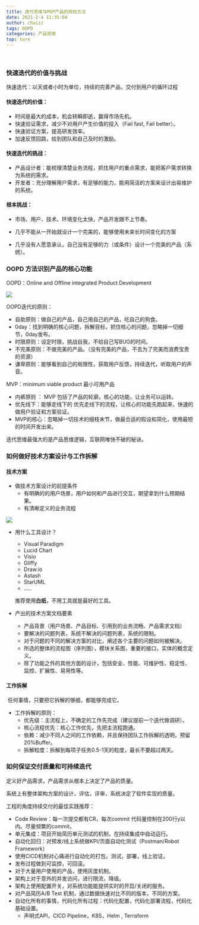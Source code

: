 ```yaml
---
title: 迭代思维与MVP产品的规划方法
date: 2021-2-4 11:35:04
author: chaizz
tags: OOPD
categories: 产品思维
top: ture
---
```


​              

<!--more-->

### 快速迭代的价值与挑战

快速迭代：以天或者小时为单位，持续的完善产品，交付到用户的循环过程

#### 快速迭代的价值：

- 时间是最大的成本，机会转瞬即逝，赢得市场先机。
- 快速验证需求，减少不对用户产生价值的投入（Fail fast, Fail better）。
- 快速验证方案，提高研发效率。
- 加速反馈回路，给到团队和自己及时的激励。

#### 快速迭代的挑战：

- 产品设计者：能梳理清楚业务流程，抓住用户的重点需求，能把客户需求转换为系统的需求。
- 开发者：充分理解用户需求，有足够的能力，能用简洁的方案来设计出易维护的系统。

#### 根本挑战：

- 市场、用户、技术、环境变化太快，产品开发跟不上节奏。

- 几乎不能从一开始就设计一个完美的，能够使用未来长时间变化的方案

- 几乎没有人愿意承认，自己没有足够的力（或条件）设计一个完美的产品（系统）。



### OOPD 方法识别产品的核心功能

OOPD：Online and Offline integrated Product Development  

![](OOPD.png)

OOPD迭代的原则：

- 自助原则：做自己的产品，自己用自己的产品，吃自己的狗食。
- 0day：找到明确的核心问题，拆解目标，抓住核心的问题，忽略掉一切细节，0day发布。
- 时限原则：设定时限，挑战自我，不给自己写BUG的时间。
- 不完美原则：不做完美的产品。（没有完美的产品，不去为了完美而浪费宝贵的资源）
- 谦卑原则：能够看到自己的局限性，获取用户反馈，持续迭代，听取用户的声音。



MVP：minimum viable product 最小可用产品

- 内裤原则 ： MVP 包括了产品的轮廓，核心的功能，让业务可以运转。
- 优先线下：能够走线下的 优先走线下的流程，让核心的功能先跑起来，快速的做用户验证和方案验证。
- MVP的核心：忽略掉一切技术的细枝末节，做最合适的假设和简化，使用最短的时间开发出来。

迭代思维最强大的是产品思维逻辑，互联网唯快不破的秘诀。

### 如何做好技术方案设计与工作拆解

#### 技术方案

- 做技术方案设计的前提条件
  - 有明确的的用户场景，用户如何和产品进行交互，期望拿到什么预期结果。
  - 有清晰定义的业务流程

![](技术方案设计流程.png)

- 用什么工具设计？

  - Visual Paradigm
  - Lucid Chart
  - Visio
  - Gliffy
  - Draw.io
  - Astash
  - StarUML
  - .....

  推荐使用**白纸**，不用工具就是最好的工具。

- 产出的技术方案文档要素
  - 产品背景（用户场景、产品目标、引用到的业务流畅、产品需求文档）
  - 要解决的问题列表，系统不解决的问题列表，系统的限制。
  - 对于问题的不同的解决方案的对比，阐述各个主要的问题如何被解决。
  - 所选的整体的流程图（序列图），模块关系图，重要的接口，实体的概念定义。
  - 除了功能之外的其他方面的设计，包括安全、性能、可维护性、稳定性、监控、扩展性、易用性等。

#### 工作拆解

​	任何事情，只要把它拆解的够细，都能够完成它。

- 工作拆解的原则：
  - 优先级：主流程上，不确定的工作先完成（建议提前一个迭代做调研）。
  - 核心流程优先：核心工作优先，先把主流程跑通。
  - 依赖：减少不同人之间的工作依赖，并且保持团队工作拆解的透明，预留20%Buffer。
  - 拆解粒度：拆解到每项子任务0.5-1天的粒度，最长不要超过两天。

### 如何保证交付质量和可持续迭代

定义好产品需求，产品需求从根本上决定了产品的质量。

系统上有整体架构方案的设计，评估，评审，系统决定了软件实现的质量。

工程的角度持续交付的最佳实践推荐：

-  Code Review：每一次提交都有CR，每次commit 代码量控制在200行y以内。尽量频繁的commit。
- 单元集成：项目开始简历单元测试的机制，在持续集成中自动运行。
- 自动化回归：对预发/线上系统做KPI/页面自动化测试（Postman/Robot Framework）
- 使用CICD机制对心痛进行自动化的打包，测试，部署，线上验证。
- 发布过程做到可监控，可回滚。
- 对于大量用户使用的产品，使用灰度机制。
- 架构上对于意外的并发访问，进行限流，降级。
- 架构上使用配置开关，对系统功能能提供实时的开启/关闭的服务。
- 对产品简历A/B Test 机制，通过数据快速对比不同的版本，不同的方案。
- 自动化所有的事情，代码化所有过程：代码化配置，代码化部署流程，代码化基础设置。
  - 声明式API，CICD Pipeline，K8S，Helm , Terraform









